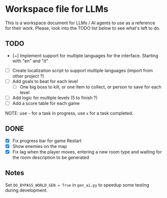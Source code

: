 # Workspace file for LLMs

This is a workspace document for LLMs / AI agents to use as a reference for their work.
Please, look into the TODO list below to see what's left to do.

## TODO
- [~] Implement support for multiple languages for the interface. Starting with "en" and "it"
- [ ] Create localization script to support multiple languages (import from other project ?)
- [ ] Add goals to beat for each level
  - [ ] One big boss to kill, or one item to collect, or person to save for each level
- [ ] Add logic for multiple levels (5 to finish ?)
- [ ] Add a score table for each game

NOTE: use `~` for a task in progress, use `x` for a task completed.

## DONE
- [x] Fix progress bar for game Restart
- [x] Show enemies on the map
- [x] Fix lag when the player moves, entering a new room type and waiting for the room description to be generated

## Notes

Set `DO_BYPASS_WORLD_GEN = True` in `gen_ai.py` to speedup some testing during development.